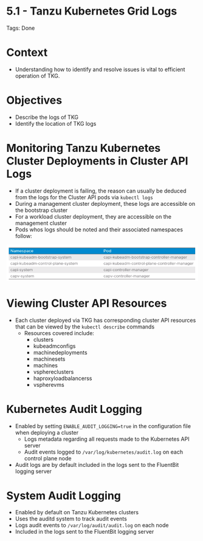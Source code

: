 # 5.1 - Tanzu Kubernetes Grid Logs

Tags: Done

# Context

- Understanding how to identify and resolve issues is vital to efficient operation of TKG.

# Objectives

- Describe the logs of TKG
- Identify the location of TKG logs

# Monitoring Tanzu Kubernetes Cluster  Deployments in Cluster API Logs

- If a cluster deployment is failing, the reason can usually be deduced from the logs for the Cluster API pods via `kubectl logs`
- During a management cluster deployment, these logs are accessible on the bootstrap cluster
- For a workload cluster deployment, they are accessible on the management cluster
- Pods whos logs should be noted and their associated namespaces follow:

![Untitled](5%201%20-%20Tanzu%20Kubernetes%20Grid%20Logs%2009c9ac9f3a5f4a68a44ec55cd395af26/Untitled.png)

# Viewing Cluster API Resources

- Each cluster deployed via TKG has corresponding cluster API resources that can be viewed by the `kubectl describe` commands
    - Resources covered include:
        - clusters
        - kubeadmconfigs
        - machinedeployments
        - machinesets
        - machines
        - vsphereclusters
        - haproxyloadbalancerss
        - vspherevms

# Kubernetes Audit Logging

- Enabled by setting `ENABLE_AUDIT_LOGGING=true` in the configuration file when deploying a cluster
    - Logs metadata regarding all requests made to the Kubernetes API server
    - Audit events logged to `/var/log/kubernetes/audit.log` on each control plane node
- Audit logs are by default included in the logs sent to the FluentBit logging server

# System Audit Logging

- Enabled by default on Tanzu Kubernetes clusters
- Uses the auditd system to track audit events
- Logs audit events to `/var/log/audit/audit.log` on each node
- Included in the logs sent to the FluentBit logging server